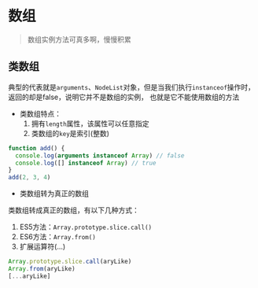# 数组
> 数组实例方法可真多啊，慢慢积累


## 类数组
典型的代表就是`arguments`、`NodeList`对象，但是当我们执行`instanceof`操作时，返回的却是false，说明它并不是数组的实例，
也就是它不能使用数组的方法
- 类数组特点：
  1. 拥有`length`属性，该属性可以任意指定
  2. 类数组的`key`是索引(整数)
```ts
function add() {
  console.log(arguments instanceof Array) // false
  console.log([] instanceof Array) // true
}
add(2, 3, 4)
```
- 类数组转为真正的数组

类数组转成真正的数组，有以下几种方式：
  1. ES5方法：`Array.prototype.slice.call()`
  2. ES6方法：`Array.from()`
  3. 扩展运算符(...)
```ts
Array.prototype.slice.call(aryLike)
Array.from(aryLike)
[...aryLike]
```

